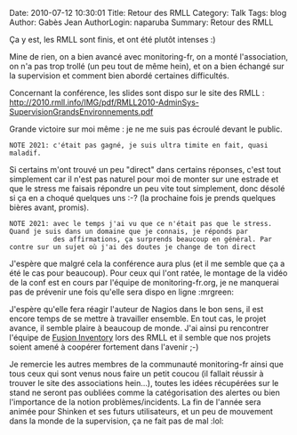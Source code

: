 Date: 2010-07-12 10:30:01
Title: Retour des RMLL
Category: Talk
Tags: blog
Author: Gabès Jean
AuthorLogin: naparuba
Summary: Retour des RMLL


<!-- relu -->

Ça y est, les RMLL sont finis, et ont été plutôt intenses :)

Mine de rien, on a bien avancé avec monitoring-fr, on a monté l'association, on n'a pas trop trollé (un peu tout de même hein), et on a bien échangé sur la supervision et comment bien abordé certaines difficultés.

Concernant la conférence, les slides sont dispo sur le site des RMLL : <a href="http://2010.rmll.info/IMG/pdf/RMLL2010-AdminSys-SupervisionGrandsEnvironnements.pdf " target="_blank">http://2010.rmll.info/IMG/pdf/RMLL2010-AdminSys-SupervisionGrandsEnvironnements.pdf </a>

Grande victoire sur moi même : je ne me suis pas écroulé devant le public. 

    NOTE 2021: c'était pas gagné, je suis ultra timite en fait, quasi maladif.

Si certains m'ont trouvé un peu "direct" dans certains réponses, c'est tout simplement car il n'est pas naturel pour moi de monter sur une estrade et que le stress me faisais répondre un peu vite tout simplement, donc désolé si ça en a choqué quelques uns  :-? (la prochaine fois je prends quelques bières avant, promis).

    NOTE 2021: avec le temps j'ai vu que ce n'était pas que le stress. Quand je suis dans un domaine que je connais, je réponds par
               des affirmations, ça surprends beaucoup en général. Par contre sur un sujet où j'ai des doutes je change de ton direct

J'espère que malgré cela la conférence aura plus (et il me semble que ça a été le cas pour beaucoup). Pour ceux qui l'ont ratée, le montage de la vidéo de la conf est en cours par l'équipe de monitoring-fr.org, je ne manquerai pas de prévenir une fois qu'elle sera dispo en ligne  :mrgreen:

J'espère qu'elle fera réagir l'auteur de Nagios dans le bon sens, il est encore temps de se mettre à travailler ensemble. En tout cas, le projet avance, il semble plaire à beaucoup de monde. J'ai ainsi pu rencontrer l'équipe de <a href="http://fusioninventory.org/wordpress/2010/07/10/back-from-rmll-2010/" target="_blank">Fusion Inventory</a> lors des RMLL et il semble que nos projets soient amené à coopérer fortement dans l'avenir  ;-)

Je remercie les autres membres de la communauté monitoring-fr ainsi que tous ceux qui sont venus nous faire un petit coucou (il fallait réussir à trouver le site des associations hein...), toutes les idées récupérées sur le stand ne seront pas oubliées comme la catégorisation des alertes ou bien l'importance de la notion problèmes/incidents. La fin de l'année sera animée pour Shinken et ses futurs utilisateurs, et un peu de mouvement dans la monde de la supervision, ça ne fait pas de mal  :lol:
